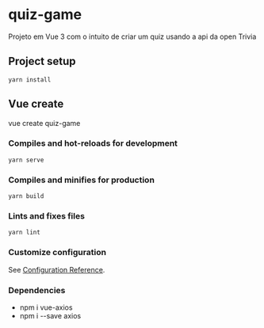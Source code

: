 # quiz-game

Projeto em Vue 3 com o intuito de criar um quiz usando a api da open Trivia

## Project setup

```
yarn install
```

## Vue create

vue create quiz-game

### Compiles and hot-reloads for development

```
yarn serve
```

### Compiles and minifies for production

```
yarn build
```

### Lints and fixes files

```
yarn lint
```

### Customize configuration

See [Configuration Reference](https://cli.vuejs.org/config/).

### Dependencies

- npm i vue-axios
- npm i --save axios
